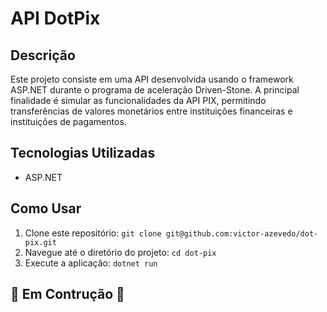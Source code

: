 # API DotPix

## Descrição
Este projeto consiste em uma API desenvolvida usando o framework ASP.NET durante o programa de aceleração Driven-Stone. A principal finalidade é simular as funcionalidades da API PIX, permitindo transferências de valores monetários entre instituições financeiras e instituições de pagamentos.

## Tecnologias Utilizadas
- ASP.NET

## Como Usar
1. Clone este repositório: `git clone git@github.com:victor-azevedo/dot-pix.git`
2. Navegue até o diretório do projeto: `cd dot-pix`
3. Execute a aplicação: `dotnet run`

## 🚧 Em Contrução 🚧
